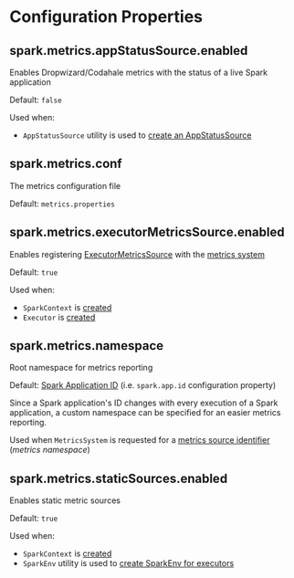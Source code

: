 # Configuration Properties

## <span id="spark.metrics.appStatusSource.enabled"><span id="METRICS_APP_STATUS_SOURCE_ENABLED"> spark.metrics.appStatusSource.enabled

Enables Dropwizard/Codahale metrics with the status of a live Spark application

Default: `false`

Used when:

* `AppStatusSource` utility is used to [create an AppStatusSource](../status/AppStatusSource.md#createSource)

## <span id="spark.metrics.conf"> spark.metrics.conf

The metrics configuration file

Default: `metrics.properties`

## <span id="spark.metrics.executorMetricsSource.enabled"><span id="METRICS_EXECUTORMETRICS_SOURCE_ENABLED"> spark.metrics.executorMetricsSource.enabled

Enables registering [ExecutorMetricsSource](../executor/ExecutorMetricsSource.md) with the [metrics system](index.md)

Default: `true`

Used when:

* `SparkContext` is [created](../SparkContext-creating-instance-internals.md#_executorMetricsSource)
* `Executor` is [created](../executor/Executor.md#executorMetricsSource)

## <span id="spark.metrics.namespace"> spark.metrics.namespace

Root namespace for metrics reporting

Default: [Spark Application ID](../SparkConf.md#spark.app.id) (i.e. `spark.app.id` configuration property)

Since a Spark application's ID changes with every execution of a Spark application, a custom namespace can be specified for an easier metrics reporting.

Used when `MetricsSystem` is requested for a [metrics source identifier](MetricsSystem.md#buildRegistryName) (_metrics namespace_)

## <span id="spark.metrics.staticSources.enabled"><span id="METRICS_STATIC_SOURCES_ENABLED"> spark.metrics.staticSources.enabled

Enables static metric sources

Default: `true`

Used when:

* `SparkContext` is [created](../SparkContext-creating-instance-internals.md#metricsSystem)
* `SparkEnv` utility is used to [create SparkEnv for executors](../SparkEnv.md#create)
